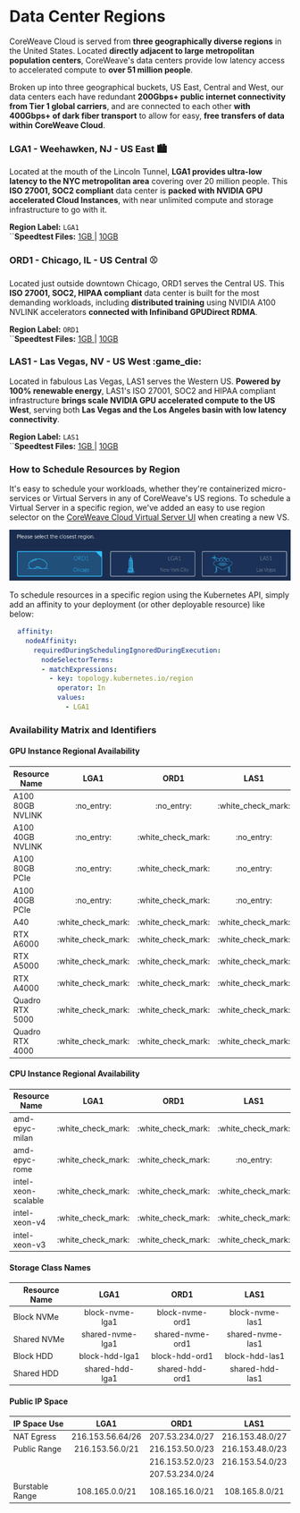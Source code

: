 # Data Center Regions

CoreWeave Cloud is served from **three geographically diverse regions** in the United States. Located **directly adjacent to large metropolitan population centers**, CoreWeave's data centers provide low latency access to accelerated compute to **over 51 million people**.

Broken up into three geographical buckets, US East, Central and West, our data centers each have redundant **200Gbps+ public internet connectivity from Tier 1 global carriers**, and are connected to each other **with 400Gbps+ of dark fiber transport** to allow for easy, **free transfers of data within CoreWeave Cloud**.

### LGA1 - Weehawken, NJ - US East :cityscape:

Located at the mouth of the Lincoln Tunnel, **LGA1 provides ultra-low latency to the NYC metropolitan area** covering over 20 million people. This **ISO 27001, SOC2 compliant** data center is **packed with NVIDIA GPU accelerated Cloud Instances**, with near unlimited compute and storage infrastructure to go with it.

**Region Label:** `LGA1`\
``**Speedtest Files:** [1GB ](http://http.speedtest.lga1.coreweave.com/1G)| [10GB](http://http.speedtest.lga1.coreweave.com/10G)

### ORD1 - Chicago, IL - US Central :baseball:

Located just outside downtown Chicago, ORD1 serves the Central US. This **ISO 27001, SOC2, HIPAA compliant** data center is built for the most demanding workloads, including **distributed training** using NVIDIA A100 NVLINK accelerators **connected with Infiniband GPUDirect RDMA**.

**Region Label:** `ORD1`\
``**Speedtest Files:** [1GB ](http://http.speedtest.ord1.coreweave.com/1G)| [10GB](http://http.speedtest.ord1.coreweave.com/10G)

### LAS1 - Las Vegas, NV - US West :game\_die:

Located in fabulous Las Vegas, LAS1 serves the Western US. **Powered by 100% renewable energy**, LAS1's ISO 27001, SOC2 and HIPAA compliant infrastructure **brings scale NVIDIA GPU accelerated compute to the US West**, serving both **Las Vegas and the Los Angeles basin with low latency connectivity**.&#x20;

**Region Label:** `LAS1`\
``**Speedtest Files:** [1GB ](http://http.speedtest.las1.coreweave.com/1G)| [10GB](http://http.speedtest.las1.coreweave.com/10G)

### How to Schedule Resources by Region

It's easy to schedule your workloads, whether they're containerized micro-services or Virtual Servers in any of CoreWeave's US regions. To schedule a Virtual Server in a specific region, we've added an easy to use region selector on the [CoreWeave Cloud Virtual Server UI](https://cloud.coreweave.com/virtual-servers) when creating a new VS.

![](.gitbook/assets/regions.png)

To schedule resources in a specific region using the Kubernetes API, simply add an affinity to your deployment (or other deployable resource) like below:

```yaml
  affinity:
    nodeAffinity:
      requiredDuringSchedulingIgnoredDuringExecution:
        nodeSelectorTerms:
        - matchExpressions:
          - key: topology.kubernetes.io/region
            operator: In
            values:
              - LGA1
```

### Availability Matrix and Identifiers

#### GPU Instance Regional Availability

| Resource Name    |         LGA1         |         ORD1         |         LAS1         |
| ---------------- | :------------------: | :------------------: | :------------------: |
| A100 80GB NVLINK |      :no\_entry:     |      :no\_entry:     | :white\_check\_mark: |
| A100 40GB NVLINK |      :no\_entry:     | :white\_check\_mark: |      :no\_entry:     |
| A100 80GB PCIe   |      :no\_entry:     | :white\_check\_mark: |      :no\_entry:     |
| A100 40GB PCIe   |      :no\_entry:     | :white\_check\_mark: |      :no\_entry:     |
| A40              | :white\_check\_mark: | :white\_check\_mark: | :white\_check\_mark: |
| RTX A6000        | :white\_check\_mark: | :white\_check\_mark: | :white\_check\_mark: |
| RTX A5000        | :white\_check\_mark: | :white\_check\_mark: | :white\_check\_mark: |
| RTX A4000        | :white\_check\_mark: | :white\_check\_mark: | :white\_check\_mark: |
| Quadro RTX 5000  | :white\_check\_mark: | :white\_check\_mark: | :white\_check\_mark: |
| Quadro RTX 4000  | :white\_check\_mark: | :white\_check\_mark: | :white\_check\_mark: |

#### CPU Instance Regional Availability

| Resource Name       |         LGA1         |         ORD1         |         LAS1         |
| ------------------- | :------------------: | :------------------: | :------------------: |
| amd-epyc-milan      | :white\_check\_mark: | :white\_check\_mark: | :white\_check\_mark: |
| amd-epyc-rome       | :white\_check\_mark: | :white\_check\_mark: |      :no\_entry:     |
| intel-xeon-scalable | :white\_check\_mark: | :white\_check\_mark: | :white\_check\_mark: |
| intel-xeon-v4       | :white\_check\_mark: | :white\_check\_mark: | :white\_check\_mark: |
| intel-xeon-v3       | :white\_check\_mark: | :white\_check\_mark: | :white\_check\_mark: |

#### Storage Class Names

| Resource Name |       LGA1       |       ORD1       |       LAS1       |
| ------------- | :--------------: | :--------------: | :--------------: |
| Block NVMe    |  block-nvme-lga1 |  block-nvme-ord1 |  block-nvme-las1 |
| Shared NVMe   | shared-nvme-lga1 | shared-nvme-ord1 | shared-nvme-las1 |
| Block HDD     |  block-hdd-lga1  |  block-hdd-ord1  |  block-hdd-las1  |
| Shared HDD    |  shared-hdd-lga1 |  shared-hdd-ord1 |  shared-hdd-las1 |

#### Public IP Space

| IP Space Use    |       LGA1       |       ORD1      |       LAS1      |
| --------------- | :--------------: | :-------------: | :-------------: |
| NAT Egress      | 216.153.56.64/26 | 207.53.234.0/27 | 216.153.48.0/27 |
| Public Range    |  216.153.56.0/21 | 216.153.50.0/23 | 216.153.48.0/23 |
|                 |                  | 216.153.52.0/23 | 216.153.54.0/23 |
|                 |                  | 207.53.234.0/24 |                 |
| Burstable Range |  108.165.0.0/21  | 108.165.16.0/21 |  108.165.8.0/21 |
